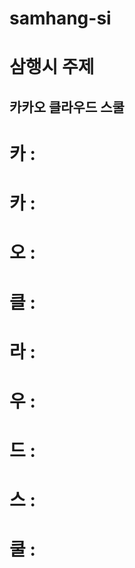 # samhang-si

# 삼행시 주제
## 카카오 클라우드 스쿨
# 카 : 
# 카 : 
# 오 : 

# 클 : 
# 라 : 
# 우 : 
# 드 : 

# 스 : 
# 쿨 : 
